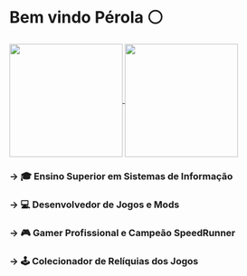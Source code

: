 # Bem vindo Pérola ⚪

<a href="https://github.com/GlobPerola">
  <img height=200 align="center" src="https://github-readme-stats.vercel.app/api?username=GlobPerola&show_icons=true&theme=github_dark" />
</a>
<a href="https://github.com/GlobPerola">
  <img height=200 align="center" src="https://github-readme-stats.vercel.app/api/top-langs?username=GlobPerola&layout=compact&langs_count=8&card_width=320&theme=github_dark" />
</a>

### → 🎓 Ensino Superior em Sistemas de Informação
### → 💻 Desenvolvedor de Jogos e Mods
### → 🎮 Gamer Profissional e Campeão SpeedRunner
### → 🕹 Colecionador de Relíquias dos Jogos
